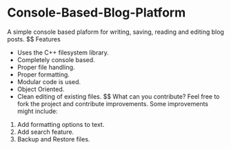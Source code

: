 # Console-Based-Blog-Platform
A simple console based plaform for writing, saving, reading and editing blog posts. 
$$ Features
* Uses the C++ filesystem library.
* Completely console based.
* Proper file handling.
* Proper formatting.
* Modular code is used.
* Object Oriented.
* Clean editing of existing files.
$$ What can you contribute?
Feel free to fork the project and contribute improvements. Some improvements might include:
1. Add formatting options to text.
2. Add search feature.
3. Backup and Restore files.
